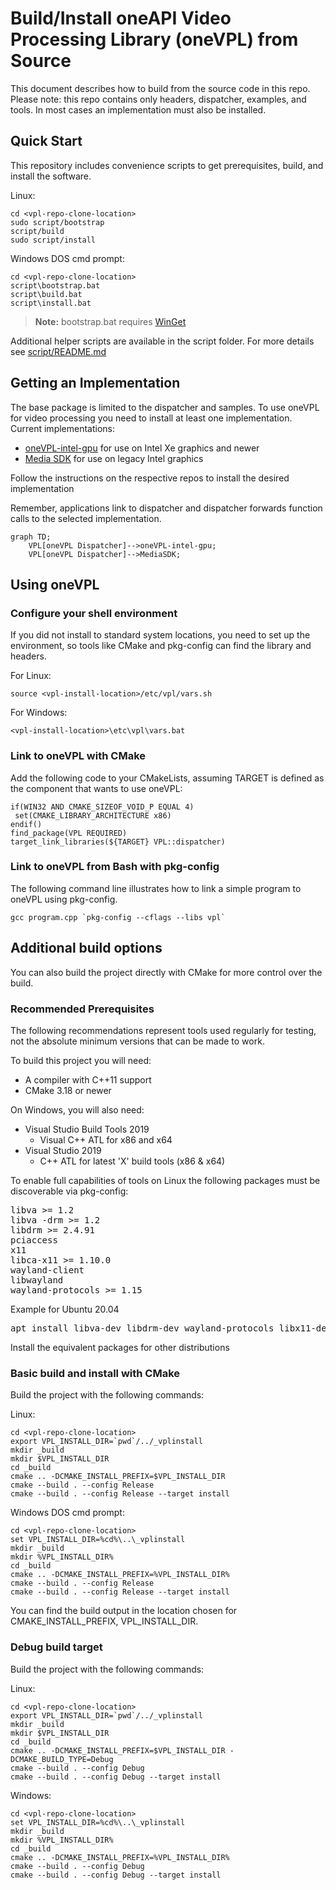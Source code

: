 # Build/Install oneAPI Video Processing Library (oneVPL) from Source

This document describes how to build from the source code in this repo.  Please
note: this repo contains only headers, dispatcher, examples, and tools.  In most
cases an implementation must also be installed.

## Quick Start

This repository includes convenience scripts to get prerequisites, build, and
install the software.

Linux:

```
cd <vpl-repo-clone-location>
sudo script/bootstrap
script/build
sudo script/install
```


Windows DOS cmd prompt:
```
cd <vpl-repo-clone-location>
script\bootstrap.bat
script\build.bat
script\install.bat
```
> **Note:** bootstrap.bat requires [WinGet](https://github.com/microsoft/winget-cli)

Additional helper scripts are available in the script folder. For more details
see [script/README.md](script/README.md)


## Getting an Implementation

The base package is limited to the dispatcher and samples. To use oneVPL for
video processing you need to install at least one implementation. Current
implementations:

- [oneVPL-intel-gpu](https://github.com/oneapi-src/oneVPL-intel-gpu) for use on
  Intel Xe graphics and newer
- [Media SDK](https://github.com/Intel-Media-SDK/MediaSDK) for use on legacy
  Intel graphics

Follow the instructions on the respective repos to install the desired
implementation

Remember, applications link to dispatcher and dispatcher forwards function calls
to the selected implementation.

```mermaid
graph TD;
    VPL[oneVPL Dispatcher]-->oneVPL-intel-gpu;
    VPL[oneVPL Dispatcher]-->MediaSDK;
```


## Using oneVPL

### Configure your shell environment

If you did not install to standard system locations, you need to set up the
environment, so tools like CMake and pkg-config can find the library and
headers.

For Linux:
```
source <vpl-install-location>/etc/vpl/vars.sh
```

For Windows:
```
<vpl-install-location>\etc\vpl\vars.bat
```

### Link to oneVPL with CMake

Add the following code to your CMakeLists, assuming TARGET is defined as the
component that wants to use oneVPL:

```
if(WIN32 AND CMAKE_SIZEOF_VOID_P EQUAL 4)
 set(CMAKE_LIBRARY_ARCHITECTURE x86)
endif()
find_package(VPL REQUIRED)
target_link_libraries(${TARGET} VPL::dispatcher)
```


### Link to oneVPL from Bash with pkg-config

The following command line illustrates how to link a simple program to oneVPL
using pkg-config.

```
gcc program.cpp `pkg-config --cflags --libs vpl`
```

## Additional build options

You can also build the project directly with CMake for more control over the
build.

### Recommended Prerequisites

The following recommendations represent tools used regularly for testing,
not the absolute minimum versions that can be made to work.

To build this project you will need:

- A compiler with C++11 support
- CMake 3.18 or newer

On Windows, you will also need:

- Visual Studio Build Tools 2019
	* Visual C++ ATL for x86 and x64
- Visual Studio 2019
	* C++ ATL for latest 'X' build tools (x86 & x64)

To enable full capabilities of tools on Linux the following packages must be discoverable via pkg-config:
<pre>
libva >= 1.2
libva -drm >= 1.2
libdrm >= 2.4.91
pciaccess
x11
libca-x11 >= 1.10.0
wayland-client
libwayland
wayland-protocols >= 1.15
</pre>

Example for Ubuntu 20.04
<pre>
apt install libva-dev libdrm-dev wayland-protocols libx11-dev libx11-xcb-dev libxcb-present-dev libxcb-dri3-dev
</pre>
Install the equivalent packages for other distributions

### Basic build and install with CMake

Build the project with the following commands:

Linux:
```
cd <vpl-repo-clone-location>
export VPL_INSTALL_DIR=`pwd`/../_vplinstall
mkdir _build
mkdir $VPL_INSTALL_DIR
cd _build
cmake .. -DCMAKE_INSTALL_PREFIX=$VPL_INSTALL_DIR
cmake --build . --config Release
cmake --build . --config Release --target install
```

Windows DOS cmd prompt:
```
cd <vpl-repo-clone-location>
set VPL_INSTALL_DIR=%cd%\..\_vplinstall
mkdir _build
mkdir %VPL_INSTALL_DIR%
cd _build
cmake .. -DCMAKE_INSTALL_PREFIX=%VPL_INSTALL_DIR%
cmake --build . --config Release
cmake --build . --config Release --target install
```

You can find the build output in the location chosen for CMAKE_INSTALL_PREFIX, VPL_INSTALL_DIR.

### Debug build target

Build the project with the following commands:

Linux:
```
cd <vpl-repo-clone-location>
export VPL_INSTALL_DIR=`pwd`/../_vplinstall
mkdir _build
mkdir $VPL_INSTALL_DIR
cd _build
cmake .. -DCMAKE_INSTALL_PREFIX=$VPL_INSTALL_DIR -DCMAKE_BUILD_TYPE=Debug
cmake --build . --config Debug
cmake --build . --config Debug --target install
```

Windows:
```
cd <vpl-repo-clone-location>
set VPL_INSTALL_DIR=%cd%\..\_vplinstall
mkdir _build
mkdir %VPL_INSTALL_DIR%
cd _build
cmake .. -DCMAKE_INSTALL_PREFIX=%VPL_INSTALL_DIR%
cmake --build . --config Debug
cmake --build . --config Debug --target install
```
